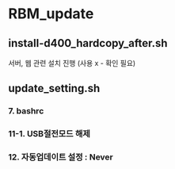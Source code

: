 # RBM_update

## install-d400_hardcopy_after.sh
서버, 웹 관련 설치 진행 (사용 x - 확인 필요)

## update_setting.sh
### 7. bashrc
### 11-1. USB절전모드 해제
### 12. 자동업데이트 설정 : Never
